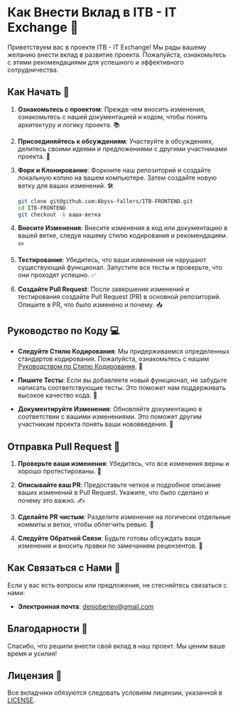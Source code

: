 # Как Внести Вклад в ITB - IT Exchange 🤝

Приветствуем вас в проекте ITB - IT Exchange! Мы рады вашему желанию внести вклад в развитие проекта. Пожалуйста, ознакомьтесь с этими рекомендациями для успешного и эффективного сотрудничества.

## Как Начать 🚀

1. **Ознакомьтесь с проектом**: Прежде чем вносить изменения, ознакомьтесь с нашей документацией и кодом, чтобы понять архитектуру и логику проекта. 📚

2. **Присоединяйтесь к обсуждениям**: Участвуйте в обсуждениях, делитесь своими идеями и предложениями с другими участниками проекта. 💬

3. **Форк и Клонирование**: Форкните наш репозиторий и создайте локальную копию на вашем компьютере. Затем создайте новую ветку для ваших изменений. 🛠️

   ```bash
   git clone git@github.com:Abyss-fallers/ITB-FRONTEND.git
   cd ITB-FRONTEND
   git checkout -b ваша-ветка
   ```

4. **Внесите Изменения**: Внесите изменения в код или документацию в вашей ветке, следуя нашему стилю кодирования и рекомендациям. ✏️

5. **Тестирование**: Убедитесь, что ваши изменения не нарушают существующий функционал. Запустите все тесты и проверьте, что они проходят успешно. ✅

6. **Создайте Pull Request**: После завершения изменений и тестирования создайте Pull Request (PR) в основной репозиторий. Опишите в PR, что было изменено и почему. 📥

## Руководство по Коду 💻

- **Следуйте Стилю Кодирования**: Мы придерживаемся определенных стандартов кодирования. Пожалуйста, ознакомьтесь с нашим [Руководством по Стилю Кодирования](STYLE_GUIDE.md). 📏

- **Пишите Тесты**: Если вы добавляете новый функционал, не забудьте написать соответствующие тесты. Это поможет нам поддерживать высокое качество кода. 🧪

- **Документируйте Изменения**: Обновляйте документацию в соответствии с вашими изменениями. Это поможет другим участникам проекта понять ваши нововведения. 📘

## Отправка Pull Request 🚀

1. **Проверьте ваши изменения**: Убедитесь, что все изменения верны и хорошо протестированы. 🧩

2. **Описывайте ваш PR**: Предоставьте четкое и подробное описание ваших изменений в Pull Request. Укажите, что было сделано и почему это важно. ✍️

3. **Сделайте PR чистым**: Разделите изменения на логически отдельные коммиты и ветки, чтобы облегчить ревью. 🧹

4. **Следуйте Обратной Связи**: Будьте готовы обсуждать ваши изменения и вносить правки по замечаниям рецензентов. 🤔

## Как Связаться с Нами 📧

Если у вас есть вопросы или предложения, не стесняйтесь связаться с нами:

- **Электронная почта**: [denioberlev@gmail.com](mailto:denioberlev@gmail.com)

## Благодарности 🎉

Спасибо, что решили внести свой вклад в наш проект. Мы ценим ваше время и усилия!

## Лицензия 📜

Все вкладчики обязуются следовать условиям лицензии, указанной в [LICENSE](LICENSE).
